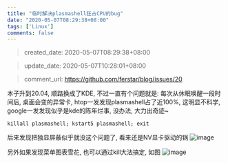 ```yaml
---
title: "临时解决plasmashell狂占CPU的bug"
date: "2020-05-07T08:29:38+08:00"
tags: ['Linux']
comments: false
---
```


> created_date: 2020-05-07T08:29:38+08:00

> update_date: 2020-05-07T10:28:01+08:00

> comment_url: https://github.com/ferstar/blog/issues/20

本子升到20.04, 顺路换成了KDE, 不过一直有个问题就是: 每次从休眠唤醒一段时间后, 桌面会变的异常卡, htop一发发现plasmashell占了近100%, 这明显不科学, google一发发现似乎是kde的陈年烂事, 没办法, 大力出奇迹~

```shell
killall plasmashell; kstart5 plasmashell; exit
```

后来发现把独显屏蔽似乎就没这个问题了, 看来还是NV显卡驱动的锅
![image](https://user-images.githubusercontent.com/2854276/81272274-db236e00-907f-11ea-99bc-f5219cbd83b1.png)

另外如果发现菜单图表雪花, 也可以通过kill大法搞定, 如图
![image](https://user-images.githubusercontent.com/2854276/81284262-78869e00-9090-11ea-91a7-c13f3dc179e2.png)